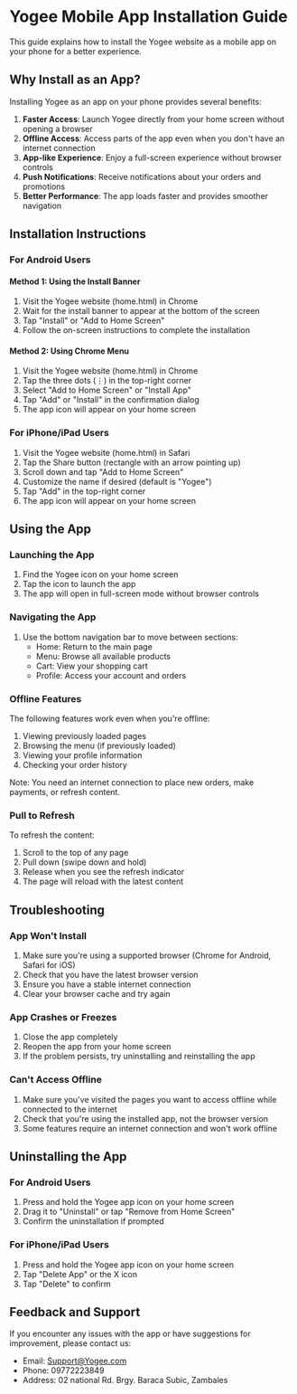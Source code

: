 # Yogee Mobile App Installation Guide

This guide explains how to install the Yogee website as a mobile app on your phone for a better experience.

## Why Install as an App?

Installing Yogee as an app on your phone provides several benefits:

1. **Faster Access**: Launch Yogee directly from your home screen without opening a browser
2. **Offline Access**: Access parts of the app even when you don't have an internet connection
3. **App-like Experience**: Enjoy a full-screen experience without browser controls
4. **Push Notifications**: Receive notifications about your orders and promotions
5. **Better Performance**: The app loads faster and provides smoother navigation

## Installation Instructions

### For Android Users

#### Method 1: Using the Install Banner

1. Visit the Yogee website (home.html) in Chrome
2. Wait for the install banner to appear at the bottom of the screen
3. Tap "Install" or "Add to Home Screen"
4. Follow the on-screen instructions to complete the installation

#### Method 2: Using Chrome Menu

1. Visit the Yogee website (home.html) in Chrome
2. Tap the three dots (⋮) in the top-right corner
3. Select "Add to Home Screen" or "Install App"
4. Tap "Add" or "Install" in the confirmation dialog
5. The app icon will appear on your home screen

### For iPhone/iPad Users

1. Visit the Yogee website (home.html) in Safari
2. Tap the Share button (rectangle with an arrow pointing up)
3. Scroll down and tap "Add to Home Screen"
4. Customize the name if desired (default is "Yogee")
5. Tap "Add" in the top-right corner
6. The app icon will appear on your home screen

## Using the App

### Launching the App

1. Find the Yogee icon on your home screen
2. Tap the icon to launch the app
3. The app will open in full-screen mode without browser controls

### Navigating the App

1. Use the bottom navigation bar to move between sections:
   - Home: Return to the main page
   - Menu: Browse all available products
   - Cart: View your shopping cart
   - Profile: Access your account and orders

### Offline Features

The following features work even when you're offline:

1. Viewing previously loaded pages
2. Browsing the menu (if previously loaded)
3. Viewing your profile information
4. Checking your order history

Note: You need an internet connection to place new orders, make payments, or refresh content.

### Pull to Refresh

To refresh the content:

1. Scroll to the top of any page
2. Pull down (swipe down and hold)
3. Release when you see the refresh indicator
4. The page will reload with the latest content

## Troubleshooting

### App Won't Install

1. Make sure you're using a supported browser (Chrome for Android, Safari for iOS)
2. Check that you have the latest browser version
3. Ensure you have a stable internet connection
4. Clear your browser cache and try again

### App Crashes or Freezes

1. Close the app completely
2. Reopen the app from your home screen
3. If the problem persists, try uninstalling and reinstalling the app

### Can't Access Offline

1. Make sure you've visited the pages you want to access offline while connected to the internet
2. Check that you're using the installed app, not the browser version
3. Some features require an internet connection and won't work offline

## Uninstalling the App

### For Android Users

1. Press and hold the Yogee app icon on your home screen
2. Drag it to "Uninstall" or tap "Remove from Home Screen"
3. Confirm the uninstallation if prompted

### For iPhone/iPad Users

1. Press and hold the Yogee app icon on your home screen
2. Tap "Delete App" or the X icon
3. Tap "Delete" to confirm

## Feedback and Support

If you encounter any issues with the app or have suggestions for improvement, please contact us:

- Email: Support@Yogee.com
- Phone: 09772223849
- Address: 02 national Rd. Brgy. Baraca Subic, Zambales
